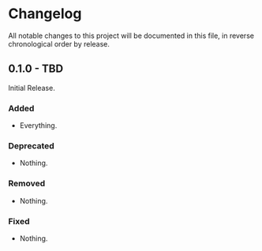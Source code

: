 # Changelog

All notable changes to this project will be documented in this file, in reverse chronological order by release.

## 0.1.0 - TBD

Initial Release.

### Added

-   Everything.

### Deprecated

-   Nothing.

### Removed

-   Nothing.

### Fixed

-   Nothing.
